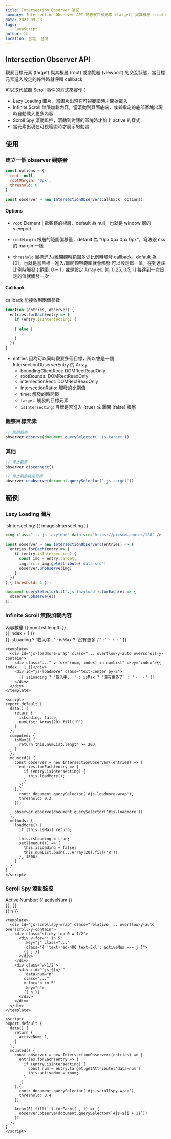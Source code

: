 ```yaml
---
title: Intersection Observer 筆記
summary: Intersection Observer API 可觀察目標元素 (target) 與其根層 (root) 或瀏覽器 (viewport) 的交互狀態，當目標元素進入設定的條件時就呼叫 callback
date: 2021-09-23
tags: 
  - JavaScript
author: 我
location: 台北, 台灣
---
```


## Intersection Observer API
觀察目標元素 (target) 與其根層 (root) 或瀏覽器 (viewport) 的交互狀態，當目標元素進入設定的條件時就呼叫 callback

可以取代監聽 Scroll 事件的方式來實作：
- Lazy Loading 圖片，當圖片出現在可視範圍時才開始載入
- Infinite Scroll 無限加載內容，當滾動到頁面底端，或者指定的底部區塊出現時自動載入更多內容
- Scroll Spy 滾動監控，滾動到對應的區塊時才加上 active 的樣式
- 當元素出現在可視範圍時才展示的動畫

## 使用
### 建立一個 observer 觀察者
```js
const options = {
  root: null,
  rootMargin: '0px',
  threshold: 0
}

const observer = new IntersectionObserver(callback, options);
```

#### Options

- `root`
Element | 欲觀察的根層，default 為 null，也就是 window 層的 viewport

- `rootMargin`
根層的範圍偏移量，default 為 "0px 0px 0px 0px"，寫法跟 css 的 margin 一樣

- `threshold`
目標進入/離開觀察範圍多少比例時觸發 callback，default 為 [0]，也就是當目標一進入/離開觀察範圍就會觸發
可以設定單一值，在到達該比例時觸發 ( 範圍: 0 ~ 1 )
或是設定 Array ex. [0, 0.25, 0.5, 1] 每達到一次設定的值就觸發一次

#### Callback
callback 能接收到兩個參數
```js
function (entries, observer) {
  entries.forEach(entry => {
    if (entry.isIntersecting) {
      ...
    } else {
      ...
    }
  })
}
```

- entries
因為可以同時觀察多個目標，所以會是一個 IntersectionObserverEntry 的 Array
  - boundingClientRect: DOMRectReadOnly
  - rootBounds: DOMRectReadOnly
  - intersectionRect: DOMRectReadOnly
  - intersectionRatio: 觸發的比例值
  - time: 觸發的時間戳
  - `target`: 觸發的目標元素
  - `isIntersecting`: 目標是否進入 (true) 或 離開 (false) 根層

### 觀察目標元素
```js
// 開始觀察
observer.observe(document.querySelector('.js-target'))
```

### 其他
```js
// 停止觀察
observer.disconnect()

// 停止觀察特定目標
observer.unobserve(document.querySelector('.js-target'))
```

## 範例
### Lazy Loading 圖片

<div>isIntersecting: {{ imageIsIntersecting }}</div>
<img class="block w-32 h-32 bg-gray-400 js-lazyload" data-src="https://picsum.photos/128" />

```html
<img class="... js-lazyload" data-src="https://picsum.photos/128" />
```

```js
const observer = new IntersectionObserver((entries) => {
  entries.forEach(entry => {
    if (entry.isIntersecting) {
      const img = entry.target;
      img.src = img.getAttribute('data-src')
      observer.unobserve(img)
    }
  })
},{ threshold: 1 });

document.querySelectorAll('.js-lazyload').forEach(el => {
  observer.observe(el)
});
```

### Infinite Scroll 無限加載內容

<div>內容數量 {{ numList.length }}</div>
<div id="js-loadmore-wrap" class="relative my-2 border-solid border h-64 overflow-y-auto overscroll-y-contain">
  <div class="border-solid border-t-0 border-l-0 border-r-0 border-b px-4 py-2" v-for="(num, index) in numList" :key="index">{{ index + 1 }}</div>
  <div id="js-loadmore" class="text-center py-2">{{ isLoading ? '載入中...' : isMax ? '沒有更多了' : '・・・' }}</div>
</div>

```vue
<template>
  <div id="js-loadmore-wrap" class="... overflow-y-auto overscroll-y-contain">
    <div class="..." v-for="(num, index) in numList" :key="index">{{ index + 1 }}</div>
    <div id="js-loadmore" class="text-center py-2">
      {{ isLoading ? '載入中...' : isMax ? '沒有更多了' : '・・・' }}
    </div>
  </div>
</template>

<script>
export default {
  data() {
    return {
      isLoading: false,
      numList: Array(20).fill('R')
    }
  },
  computed: {
    isMax() {
      return this.numList.length >= 200;
    }
  },
  mounted() {
    const observer = new IntersectionObserver((entries) => {
      entries.forEach(entry => {
        if (entry.isIntersecting) {
          this.loadMore();
        }
      })
    },{ 
      root: document.querySelector('#js-loadmore-wrap'),
      threshold: 0.3 
    });

    observer.observe(document.querySelector('#js-loadmore'))
  },
  methods: {
    loadMore() {
      if (this.isMax) return;

      this.isLoading = true;
      setTimeout(() => {
        this.isLoading = false;
        this.numList.push(...Array(20).fill('R'))
      }, 1500)
    }
  }
}
</script>
```

### Scroll Spy 滾動監控
<div>Active Number: {{ activeNum }}</div>
<div id="js-scrollspy-wrap" class="relative my-2 border-solid border flex h-72 overflow-y-auto overscroll-y-contain">
  <div class="sticky top-0 w-1/2">
    <div v-for="j in 5" :key="j" class="block px-4 py-1 text-lg" :class="{ 'text-red-400 text-3xl': activeNum === j }">{{ j }}</div>
  </div>
  <div class="w-1/2">
    <div :id="`js-${n}`" :data-num="n" class="h-72 text-center flex items-center justify-center font-bold text-5xl text-black" :class="bgList[n - 1]" v-for="n in 5" :key="n">
      {{ n }}
    </div>
  </div>
</div>

```vue
<template>
  <div id="js-scrollspy-wrap" class="relative ... overflow-y-auto overscroll-y-contain">
    <div class="sticky top-0 w-1/2">
      <div v-for="j in 5" 
        :key="j" class="..." 
        :class="{ 'text-red-400 text-3xl': activeNum === j }">
        {{ j }}
      </div>
    </div>
    <div class="w-1/2">
      <div :id="`js-${n}`" 
        :data-num="n" 
        class="..." 
        v-for="n in 5" 
        :key="n">
        {{ n }}
      </div>
    </div>
  </div>
</template>

<script>
export default {
  data() {
    return {
      activeNum: 1,
    }
  },
  mounted() {
    const observer = new IntersectionObserver((entries) => {
      entries.forEach(entry => {
        if (entry.isIntersecting) {
          const num = entry.target.getAttribute('data-num')
          this.activeNum = +num;
        }
      })
    },{ 
      root: document.querySelector('#js-scrollspy-wrap'),
      threshold: 0.4
    });

    Array(5).fill('').forEach((_, i) => {
      observer.observe(document.querySelector(`#js-${i + 1}`))
    })
  },
}
</script>
```


<script>
export default {
  data() {
    return {
      activeNum: 1,
      bgList: [
        'bg-green-100',
        'bg-green-200',
        'bg-green-300',
        'bg-green-400',
        'bg-green-500',
      ],
      imageIsIntersecting: false,
      isLoading: false,
      numList: Array(20).fill('R')
    }
  },
  computed: {
    isMax() {
      return this.numList.length >= 200;
    }
  },
  mounted() {
    const observer = new IntersectionObserver((entries) => {
      entries.forEach(entry => {
        if (entry.isIntersecting) {
          const img = entry.target;
          img.src = img.getAttribute('data-src')
          this.imageIsIntersecting = true;
          observer.unobserve(img)
        }
      })
    },{ threshold: 1 });

    document.querySelectorAll('.js-lazyload').forEach(el => {
      observer.observe(el)
    });

    const observer2 = new IntersectionObserver((entries) => {
      entries.forEach(entry => {
        if (entry.isIntersecting) {
          this.loadMore();
        }
      })
    },{ 
      root: document.querySelector('#js-loadmore-wrap'),
      threshold: 0.3 
    });

    observer2.observe(document.querySelector('#js-loadmore'))

    const observer3 = new IntersectionObserver((entries) => {
      entries.forEach(entry => {
        if (entry.isIntersecting) {
          const num = entry.target.getAttribute('data-num')
          this.activeNum = +num;
        }
      })
    },{ 
      root: document.querySelector('#js-scrollspy-wrap'),
      threshold: 0.4
    });

    Array(5).fill('').forEach((_, i) => {
      observer3.observe(document.querySelector(`#js-${i + 1}`))
    })
  },
  methods: {
    loadMore() {
      if (this.isMax) return;
      
      this.isLoading = true;
      setTimeout(() => {
        this.isLoading = false;
        this.numList.push(...Array(20).fill('R'))
      }, 1500)
    }
  }
}
</script>

<style lang="postcss" scoped>
.overflow-y-auto::-webkit-scrollbar {
  width: 7px;
  background-color: #fff;
}
.overflow-y-auto::-webkit-scrollbar-thumb {
  @apply bg-green-400;
  border-radius: 3px;
}

</style>
